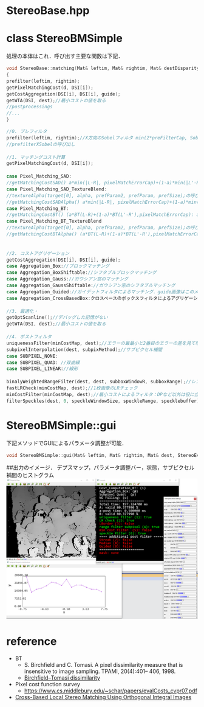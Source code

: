 StereoBase.hpp
================

# class StereoBMSimple
処理の本体はこれ．呼び出す主要な関数は下記．
```cpp
void StereoBase::matching(Mat& leftim, Mat& rightim, Mat& destDisparityMap)
{
prefilter(leftim, rightim);
getPixelMatchingCost(d, DSI[i]);
getCostAggregation(DSI[i], DSI[i], guide);
getWTA(DSI, dest);//最小コストの値を取る
//postprocessings
//...
}
```

```cpp
//0. プレフィルタ
prefilter(leftim, rightim);//X方向のSobelフィルタ min(2*preFilterCap, Sobel(x)+preFilterCap)
//prefilterXSobelの呼び出し

//1. マッチングコスト計算
getPixelMatchingCost(d, DSI[i]);

case Pixel_Matching_SAD:
//getMatchingCostSAD() a*min(|L-R|, pixelMatchErrorCap)+(1-a)*min(|L'-R'|, pixelMatchErrorCap): a = costAlphaImageSobel*0.01, L' Sovel responce
case Pixel_Matching_SAD_TextureBlend:
//textureAlpha(target[0], alpha, prefParam2, prefParam, prefSize);の呼び出し
//getMatchingCostSADAlpha() a*min(|L-R|, pixelMatchErrorCap)+(1-a)*min(|L-R|, pixelMatchErrorCap): a = alpha
case Pixel_Matching_BT:
//getMatchingCostBT() (a*BT(L-R)+(1-a)*BT(L'-R'),pixelMatchErrorCap): a = costAlphaImageSobel*0.01, L' Sobel 
case Pixel_Matching_BT_TextureBlend
//textureAlpha(target[0], alpha, prefParam2, prefParam, prefSize);の呼び出し
//getMatchingCostBTAlpha() (a*BT(L-R)+(1-a)*BT(L'-R'),pixelMatchErrorCap): a = alpha, L' Sobel 


//2. コストアグリゲーション
getCostAggregation(DSI[i], DSI[i], guide);
case Aggregation_Box://ブロックマッチング
case Aggregation_BoxShiftable://シフタブルブロックマッチング
case Aggregation_Gauss://ガウシアン窓のマッチング
case Aggregation_GaussShiftable://ガウシアン窓のシフタブルマッチング
case Aggregation_Guided://ガイデットフィルタによるマッチング．guide画像はこのメソッドしか使わない
case Aggregation_CrossBasedBox:クロスベースのボックスフィルタによるアグリゲーション

//3. 最適化・
getOptScanline();//デバッグした記憶がない
getWTA(DSI, dest);//最小コストの値を取る

//4. ポストフィルタ
uniquenessFilter(minCostMap, dest);//エラーの最最小と2番目のエラーの差を見て曖昧性の高い物をはじく
subpixelInterpolation(dest, subpixMethod);//サブピクセル補間
case SUBPIXEL_NONE:
case SUBPIXEL_QUAD: //双曲線
case SUBPIXEL_LINEAR://線形

binalyWeightedRangeFilter(dest, dest, subboxWindowR, subboxRange);//レンジフィルタによるサブピクセル補間
fastLRCheck(minCostMap, dest);//1枚画像のLRチェック
minCostFilter(minCostMap, dest);//最小コストによるフィルタ：DPなど以外は役に立たないはず．
filterSpeckles(dest, 0, speckleWindowSize, speckleRange, specklebuffer);//スペックルを除去するフィルタ
```


# StereoBMSimple::gui
下記メソッドでGUIによるパラメータ調整が可能．
```cpp
void StereoBMSimple::gui(Mat& leftim, Mat& rightim, Mat& dest, StereoEval& eval)
```

##出力のイメージ．
デプスマップ，パラメータ調整バー，状態，サブピクセル補間のヒストグラム
<img src="docimg/outputimage_stereobase.png" width="800px">

# reference

* BT
	* S. Birchfield and C. Tomasi. A pixel dissimilarity measure
that is insensitive to image sampling. TPAMI, 20(4):401–
406, 1998.
	* [Birchfield–Tomasi dissimilarity](https://en.wikipedia.org/wiki/Birchfield%E2%80%93Tomasi_dissimilarity)
* Pixel cost function survey
	* https://www.cs.middlebury.edu/~schar/papers/evalCosts_cvpr07.pdf
* [Cross-Based Local Stereo Matching Using Orthogonal Integral Images](https://ieeexplore.ieee.org/document/4811952?denied=)
